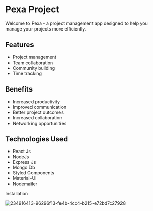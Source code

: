 # Pexa Project
Welcome to Pexa - a project management app designed to help you manage your projects more efficiently.

## Features
- Project management
- Team collaboration
- Community building
- Time tracking

## Benefits
- Increased productivity
- Improved communication
- Better project outcomes
- Increased collaboration
- Networking opportunities


## Technologies Used
- React Js
- NodeJs
- Express Js
- Mongo Db
- Styled Components
- Material-UI
- Nodemailer

Installation

![234916413-96296f13-fe4b-4cc4-b215-e72bd7c27928](https://github.com/ashanperera201/Project-Management/assets/20725200/dc2c03df-1322-4b84-93b0-07ce24ef2b53)
